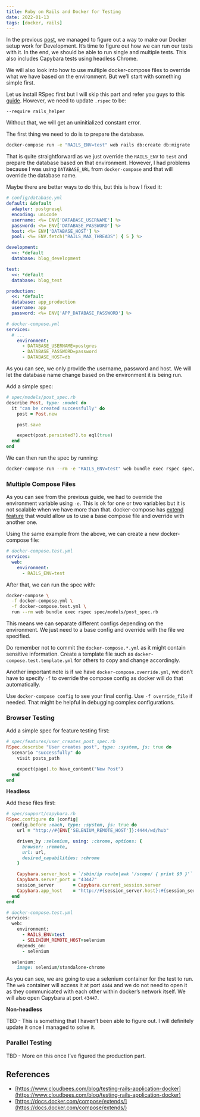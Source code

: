 ```yaml
---
title: Ruby on Rails and Docker for Testing
date: 2022-01-13
tags: [docker, rails]
---
```


In the previous
[post](https://dev.to/amree/ruby-on-rails-development-using-docker-o1d), we
managed to figure out a way to make our Docker setup work for Development. It’s
time to figure out how we can run our tests with it. In the end, we should be
able to run single and multiple tests. This also includes Capybara tests using
headless Chrome.

We will also look into how to use multiple docker-compose files to override
what we have based on the environment. But we’ll start with something simple
first.

Let us install RSpec first but I will skip this part and refer you guys to this
[guide](https://relishapp.com/rspec/rspec-rails/docs/gettingstarted). However,
we need to update `.rspec` to be:

```
--require rails_helper
```

Without that, we will get an uninitialized constant error.

The first thing we need to do is to prepare the database.

```bash
docker-compose run -e "RAILS_ENV=test" web rails db:create db:migrate
```

That is quite straightforward as we just override the `RAILS_ENV` to `test` and
prepare the database based on that environment. However, I had problems because
I was using `DATABASE_URL` from `docker-compose` and that will override the
database name.

Maybe there are better ways to do this, but this is how I fixed it:

```yaml
# config/database.yml
default: &default
  adapter: postgresql
  encoding: unicode
  username: <%= ENV['DATABASE_USERNAME'] %>
  password: <%= ENV['DATABASE_PASSWORD'] %>
  host: <%= ENV['DATABASE_HOST'] %>
  pool: <%= ENV.fetch("RAILS_MAX_THREADS") { 5 } %>

development:
  <<: *default
  database: blog_development

test:
  <<: *default
  database: blog_test

production:
  <<: *default
  database: app_production
  username: app
  password: <%= ENV['APP_DATABASE_PASSWORD'] %>

# docker-compose.yml
services:
  # ...
    environment:
      - DATABASE_USERNAME=postgres
      - DATABASE_PASSWORD=password
      - DATABASE_HOST=db
```

As you can see, we only provide the username, password and host. We will let
the database name change based on the environment it is being run.

Add a simple spec:

```ruby
# spec/models/post_spec.rb
describe Post, type: :model do
  it "can be created successfully" do
    post = Post.new

    post.save

    expect(post.persisted?).to eql(true)
  end
end
```

We can then run the spec by running:

```bash
docker-compose run --rm -e "RAILS_ENV=test" web bundle exec rspec spec/models/post_spec.rb
```

### Multiple Compose Files

As you can see from the previous guide, we had to override the environment
variable using `-e`. This is ok for one or two variables but it is not scalable
when we have more than that. docker-compose has [extend
feature](https://docs.docker.com/compose/extends/) that would allow us to use a
base compose file and override with another one.

Using the same example from the above, we can create a new docker-compose file:

```yaml
# docker-compose.test.yml
services:
  web:
    environment:
      - RAILS_ENV=test
```

After that, we can run the spec with:

```bash
docker-compose \
  -f docker-compose.yml \
  -f docker-compose.test.yml \
  run --rm web bundle exec rspec spec/models/post_spec.rb
```

This means we can separate different configs depending on the environment. We
just need to a base config and override with the file we specified.

Do remember not to commit the `docker-compose.*.yml` as it might contain
sensitive information. Create a template file such as
`docker-compose.test.template.yml` for others to copy and change accordingly.

Another important note is if we have `docker-compose.override.yml`, we don’t
have to specify `-f` to override the compose config as docker will do that
automatically.

Use `docker-compose config` to see your final config. Use `-f override_file` if
needed. That might be helpful in debugging complex configurations.

### Browser Testing

Add a simple spec for feature testing first:

```ruby
# spec/features/user_creates_post_spec.rb
RSpec.describe "User creates post", type: :system, js: true do
  scenario "successfully" do
    visit posts_path

    expect(page).to have_content("New Post")
  end
end
```

**Headless**

Add these files first:

```ruby
# spec/support/capybara.rb
RSpec.configure do |config|
  config.before :each, type: :system, js: true do
    url = "http://#{ENV['SELENIUM_REMOTE_HOST']}:4444/wd/hub"

    driven_by :selenium, using: :chrome, options: {
      browser: :remote,
      url: url,
      desired_capabilities: :chrome
    }

    Capybara.server_host = `/sbin/ip route|awk '/scope/ { print $9 }'`.strip
    Capybara.server_port = "43447"
    session_server       = Capybara.current_session.server
    Capybara.app_host    = "http://#{session_server.host}:#{session_server.port}"
  end
end
```

```ruby
# docker-compose.test.yml
services:
  web:
    environment:
      - RAILS_ENV=test
      - SELENIUM_REMOTE_HOST=selenium
    depends_on:
      - selenium

  selenium:
    image: selenium/standalone-chrome
```

As you can see, we are going to use a selenium container for the test to run.
The `web` container will access it at port `4444` and we do not need to open it
as they communicated with each other within docker’s network itself. We will
also open Capybara at port `43447`.

**Non-headless**

TBD - This is something that I haven’t been able to figure out. I will
definitely update it once I managed to solve it.

### Parallel Testing

TBD - More on this once I’ve figured the production part.

## References

- [https://www.cloudbees.com/blog/testing-rails-application-docker](https://www.cloudbees.com/blog/testing-rails-application-docker)
- [https://docs.docker.com/compose/extends/](https://docs.docker.com/compose/extends/)
